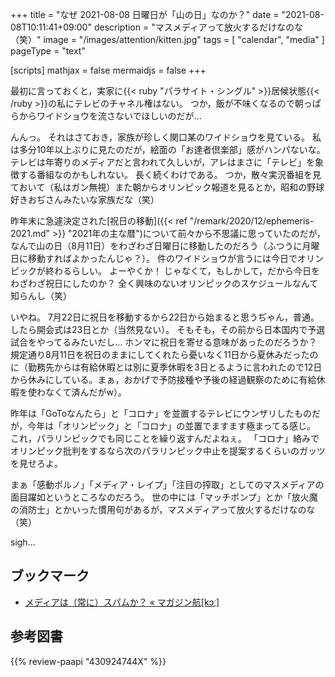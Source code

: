 +++
title = "なぜ 2021-08-08 日曜日が「山の日」なのか？"
date =  "2021-08-08T10:11:41+09:00"
description = "マスメディアって放火するだけなのな（笑）"
image = "/images/attention/kitten.jpg"
tags = [ "calendar", "media" ]
pageType = "text"

[scripts]
  mathjax = false
  mermaidjs = false
+++

最初に言っておくと，実家に{{< ruby "パラサイト・シングル" >}}居候状態{{< /ruby >}}の私にテレビのチャネル権はない。
つか，飯が不味くなるので朝っぱらからワイドショウを流さないでほしいのだが... 

んんっ。
それはさておき，家族が珍しく関口某のワイドショウを見ている。
私は多分10年以上ぶりに見たのだが，絵面の「お達者倶楽部」感がハンパないな。
テレビは年寄りのメディアだと言われて久しいが，アレはまさに「テレビ」を象徴する番組なのかもしれない。
長く続くわけである。
つか，散々実況番組を見ておいて（私はガン無視）また朝からオリンピック報道を見るとか，昭和の野球好きおぢさんみたいな家族だな（笑）

昨年末に急遽決定された[祝日の移動]({{< ref "/remark/2020/12/ephemeris-2021.md" >}} "2021年の主な暦")について前々から不思議に思っていたのだが，なんで山の日（8月11日）をわざわざ日曜日に移動したのだろう（ふつうに月曜日に移動すればよかったんじゃ？）。
件のワイドショウが言うには今日でオリンピックが終わるらしい。
よーやくか！ じゃなくて，もしかして，だから今日をわざわざ祝日にしたのか？ 全く興味のないオリンピックのスケジュールなんて知らんし（笑）

いやね。
7月22日に祝日を移動するから22日から始まると思うぢゃん，普通。
したら開会式は23日とか（当然見ない）。
そもそも，その前から日本国内で予選試合をやってるみたいだし... ホンマに祝日を寄せる意味があったのだろうか？ 規定通り8月11日を祝日のままにしてくれたら憂いなく11日から夏休みだったのに（勤務先からは有給休暇とは別に夏季休暇を3日とるように言われたので12日から休みにしている。まぁ，おかげで予防接種や予後の経過観察のために有給休暇を使わなくて済んだがw）。

昨年は「GoToなんたら」と「コロナ」を並置するテレビにウンザリしたものだが，今年は「オリンピック」と「コロナ」の並置でますます極まってる感じ。
これ，パラリンピックでも同じことを繰り返すんだよねぇ。
「コロナ」絡みでオリンピック批判をするなら次のパラリンピック中止を提案するくらいのガッツを見せろよ。

まぁ「感動ポルノ」「メディア・レイプ」「注目の搾取」としてのマスメディアの面目躍如というところなのだろう。
世の中には「マッチポンプ」とか「放火魔の消防士」とかいった慣用句があるが，マスメディアって放火するだけなのな（笑）

sigh...

## ブックマーク

- [メディアは（常に）スパムか？ « マガジン航[kɔː]](https://magazine-k.jp/2016/01/25/spam-and-media/)

## 参考図書

{{% review-paapi "430924744X" %}} <!-- スパム -->
